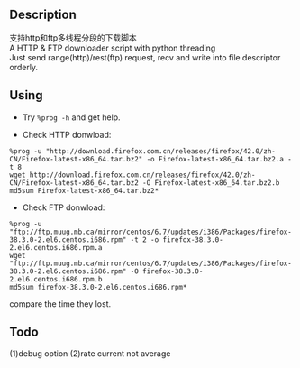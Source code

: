 ## Description
支持http和ftp多线程分段的下载脚本<br>
A HTTP & FTP downloader script with python threading<br>
Just send range(http)/rest(ftp) request, recv and write into file descriptor orderly.

## Using
 - Try `%prog -h` and get help.

 - Check HTTP donwload:
```
%prog -u "http://download.firefox.com.cn/releases/firefox/42.0/zh-CN/Firefox-latest-x86_64.tar.bz2" -o Firefox-latest-x86_64.tar.bz2.a -t 8
wget http://download.firefox.com.cn/releases/firefox/42.0/zh-CN/Firefox-latest-x86_64.tar.bz2 -O Firefox-latest-x86_64.tar.bz2.b
md5sum Firefox-latest-x86_64.tar.bz2*
```

 - Check FTP donwload:
```
%prog -u "ftp://ftp.muug.mb.ca/mirror/centos/6.7/updates/i386/Packages/firefox-38.3.0-2.el6.centos.i686.rpm" -t 2 -o firefox-38.3.0-2.el6.centos.i686.rpm.a
wget "ftp://ftp.muug.mb.ca/mirror/centos/6.7/updates/i386/Packages/firefox-38.3.0-2.el6.centos.i686.rpm" -O firefox-38.3.0-2.el6.centos.i686.rpm.b
md5sum firefox-38.3.0-2.el6.centos.i686.rpm*
```
compare the time they lost.

## Todo
(1)debug option
(2)rate current not average
